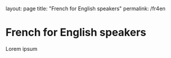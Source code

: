 layout: page
title: "French for English speakers"
permalink: /fr4en

# French for English speakers

Lorem ipsum
